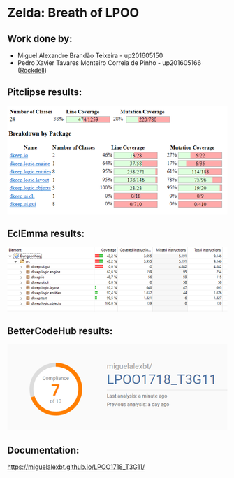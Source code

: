 # Zelda: Breath of LPOO

## Work done by:
- Miguel Alexandre Brandão Teixeira - up201605150
- Pedro Xavier Tavares Monteiro Correia de Pinho - up201605166 ([Rockdell](https://github.com/Rockdell))

## Pitclipse results:

![Pitclipse](/res/lpoo_pit.png)

## EclEmma results:

![EclEmma](/res/lpoo_eclemma.png)

## BetterCodeHub results:

![BetterCodeHub](/res/lpoo_guidelines.png)

## Documentation:

https://miguelalexbt.github.io/LPOO1718_T3G11/
